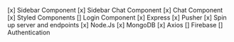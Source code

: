 [x] Sidebar Component
[x] Sidebar Chat Component
[x] Chat Component
[x] Styled Components
[] Login Component
[x] Express
[x] Pusher
[x] Spin up server and endpoints
[x] Node.Js
[x] MongoDB
[x] Axios
[] Firebase
[] Authentication